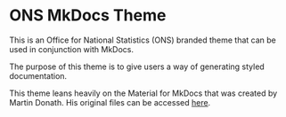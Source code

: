 # ONS MkDocs Theme

This is an Office for National Statistics (ONS) branded theme that can be used in conjunction with MkDocs.

The purpose of this theme is to give users a way of generating styled documentation.

This theme leans heavily on the Material for MkDocs that was created by Martin Donath. His original files can be accessed [here](https://github.com/squidfunk/mkdocs-material).
